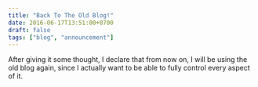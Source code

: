 ```yaml
---
title: "Back To The Old Blog!"
date: 2016-06-17T13:51:00+0700
draft: false
tags: ["blog", "announcement"]
---
```


After giving it some thought, I declare that from now on, I will be using the old blog again, since I actually want to be able to fully control every aspect of it.
